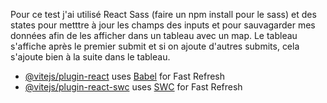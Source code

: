 Pour ce test j'ai utilisé React Sass (faire un npm install pour le sass) et des states pour metttre à jour les champs des inputs et pour sauvagarder mes données afin de les afficher dans un tableau avec un map. 
Le tableau s'affiche après le premier submit et si on ajoute d'autres submits, cela s'ajoute bien à la suite dans le tableau. 

- [@vitejs/plugin-react](https://github.com/vitejs/vite-plugin-react/blob/main/packages/plugin-react/README.md) uses [Babel](https://babeljs.io/) for Fast Refresh
- [@vitejs/plugin-react-swc](https://github.com/vitejs/vite-plugin-react-swc) uses [SWC](https://swc.rs/) for Fast Refresh
